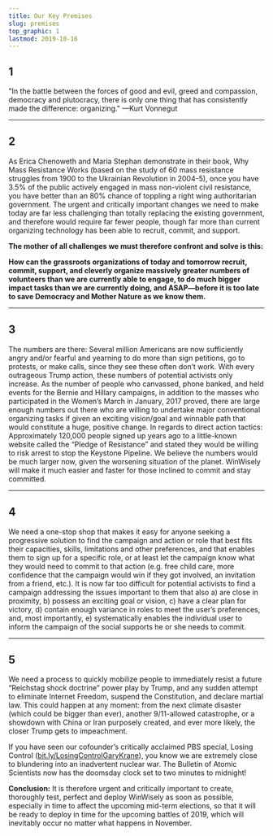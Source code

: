 ```yaml
---
title: Our Key Premises
slug: premises
top_graphic: 1
lastmod: 2019-10-16
---
```


## 1

"In the battle between the forces of good and evil, greed and compassion, democracy and plutocracy, there is only one thing that has consistently made the difference: organizing."  —Kurt Vonnegut

* * *

## 2

As Erica Chenoweth and Maria Stephan demonstrate in their book, Why Mass Resistance Works (based on the study of 60 mass resistance struggles from 1900 to the Ukrainian Revolution in 2004-5), once you have 3.5% of the public actively engaged in mass non-violent civil resistance, you have better than an 80% chance of toppling a right wing authoritarian government. The urgent and critically important changes we need to make today are far less challenging than totally replacing the existing government, and therefore would require far fewer people, though far more than current organizing technology has been able to recruit, commit, and support. 

**The mother of all challenges we must therefore confront and solve is this:**

**How can the grassroots organizations of today and tomorrow recruit, commit, support, and cleverly organize massively greater numbers of volunteers than we are currently able to engage, to do much bigger impact tasks than we are currently doing, and ASAP—before it is too late to save Democracy and Mother Nature as we know them.**

* * *

## 3

The numbers are there:  Several million Americans are now sufficiently angry and/or fearful and yearning to do more than sign petitions, go to protests, or make calls, since they see these often don’t work. With every outrageous Trump action, these numbers of potential activists only increase.  As the number of people who canvassed, phone banked, and held events for the Bernie and Hillary campaigns, in addition to the masses who participated in the Women’s March in January, 2017 proved, there are large enough numbers out there who are willing to undertake major conventional organizing tasks if given an exciting vision/goal and winnable path that would constitute a huge, positive change. In regards to direct action tactics: Approximately 120,000 people signed up years ago to a little-known website called the “Pledge of Resistance” and stated they would be willing to risk arrest to stop the Keystone Pipeline. We believe the numbers would be much larger now, given the worsening situation of the planet. WinWisely will make it much easier and faster for those inclined to commit and stay committed.

* * *

## 4

We need a one-stop shop that makes it easy for anyone seeking a progressive solution to find the campaign and action or role that best fits their capacities, skills, limitations and other preferences, and that enables them to sign up for a specific role, or at least let the campaign know what they would need to commit to that action (e.g. free child care, more confidence that the campaign would win if they got involved, an invitation from a friend, etc.). It is now far too difficult for potential activists to find a campaign addressing the issues important to them that also a) are close in proximity, b) possess an exciting goal or vision, c) have a clear plan for victory, d) contain enough variance in roles to meet the user’s preferences, and, most importantly, e) systematically enables the individual user to inform the campaign of the social supports he or she needs to commit.

* * *

## 5

We need a process to quickly mobilize people to immediately resist a future “Reichstag shock doctrine” power play by Trump, and any sudden attempt to eliminate Internet Freedom, suspend the Constitution, and declare martial law. This could happen at any moment: from the next climate disaster (which could be bigger than ever), another 9/11-allowed catastrophe, or a showdown with China or Iran purposely created, and ever more likely, the closer Trump gets to impeachment.

If you have seen our cofounder’s critically acclaimed PBS special, Losing Control ([bit.ly/LosingControlGaryKrane](http://bit.ly/LosingControlGaryKrane)), you know we are extremely close to blundering into an inadvertent nuclear war. The Bulletin of Atomic Scientists now has the doomsday clock set to two minutes to midnight!

**Conclusion:** It is therefore urgent and critically important to create, thoroughly test, perfect and deploy WinWisely as soon as possible, especially in time to affect the upcoming mid-term elections, so that it will be ready to deploy in time for the upcoming battles of 2019, which will inevitably occur no matter what happens in November.